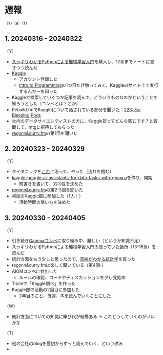 # 週報

```txt
（Y）（W）（T）
```

## 1. 20240316 - 20240322

（Y）
- [スッキリわかるPythonによる機械学習入門](https://book.impress.co.jp/books/1120101028)を購入し、12章までノートに書きつつ読んだ
- [Kaggle](https://www.kaggle.com/)
  - アカウント登録した
  - [Intro to Programming](https://www.kaggle.com/learn/intro-to-programming)の1つ目だけ触ってみて、Kaggleのサイト上で実行するんだーを知った
- Kaggleで検索していくつか記事を読んで、どういうものなのかということを知ろうとした（コンペとは？とか）
- Rebuild.fmでKaggleについて話されている部分を聞いた：[223: Ear Bleeding Pods](https://rebuild.fm/223/)
- 社内のデータサイエンティストの方に、Kaggle部ってどんな感じです？と質問して、mtgに招待してもらった
- [regonn&curry.fm](https://podcasters.spotify.com/pod/show/regonn-curry-fm)の第1回を聞いた

## 2. 20240323 - 20240329

（Y）
- タイタニックを[これ](https://www.kaggle.com/code/plasticgrammer/kaggle-titanic/notebook)に沿って、やった（流れを掴む）
- [kaggle-google-ai-assistants-for-data-tasks-with-gemma](https://github.com/shirakurak/kaggle-google-ai-assistants-for-data-tasks-with-gemma)を作り、開始
  - 前書きを書いて、方向性を決めた
- [regonn&curry.fm](https://podcasters.spotify.com/pod/show/regonn-curry-fm)の第2-3回を聞いた
- 初回のKaggle部に参加した（1人！）
  - 活動時間の使い方を決めた

## 3. 20240330 - 20240405

（Y）
- 引き続き[Gammaコンペ](https://github.com/shirakurak/kaggle-google-ai-assistants-for-data-tasks-with-gemma)に取り組み中、難しい（というか知識不足）
- スッキリわかるPythonによる機械学習入門の残っていた箇所（13-16章）を読んだ
- 統計方面をもう少しと思ったので、[意味がわかる統計学](https://www.beret.co.jp/book/47599)を買った
- regonn&curry.fmは楽しく聞いている（第4回-）
- AIOMコンペに参加した
  - ルールの確認、コードやディスカッションを少し見始め
- Tricleで「Kaggle調べ」を作った
- Kaggle部の活動の2回目に参加した
  - 2年目のこと、毎週、本を読んでいくことにした

（W）

- 統計方面についての知識に伸び代が結構ある → これどうしていくのがいいかな

（T）

- 他の会社のblogを最初からずっと読んでいく、という試み
- 

